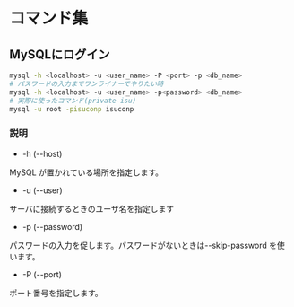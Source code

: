# コマンド集

## MySQLにログイン
```bash
mysql -h <localhost> -u <user_name> -P <port> -p <db_name>
# パスワードの入力までワンライナーでやりたい時
mysql -h <localhost> -u <user_name> -p<password> <db_name>
# 実際に使ったコマンド(private-isu)
mysql -u root -pisuconp isuconp
```
### 説明
- -h (--host)

MySQL が置かれている場所を指定します。

- -u (--user)

サーバに接続するときのユーザ名を指定します

- -p (--password)

パスワードの入力を促します。パスワードがないときは--skip-password を使います。

- -P (--port)

ポート番号を指定します。
